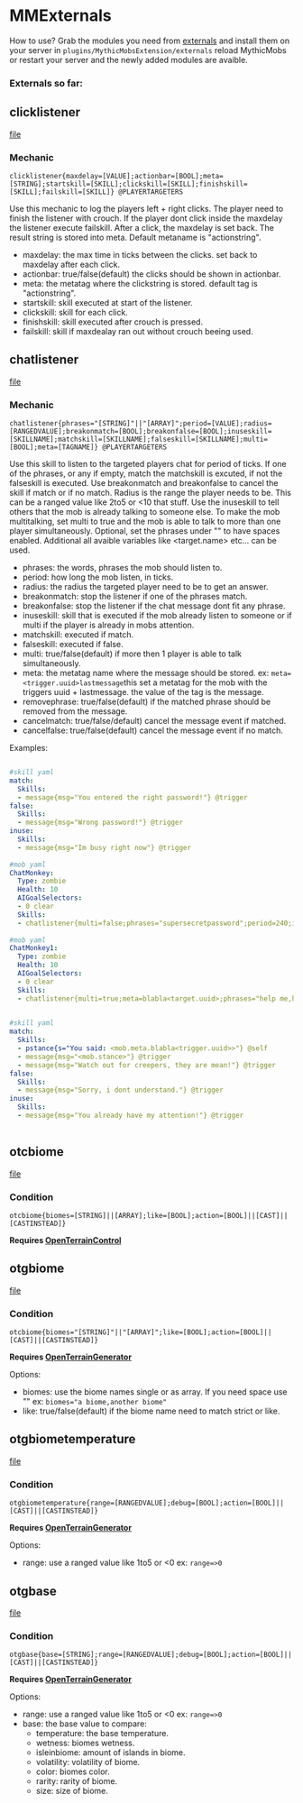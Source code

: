 # MMExternals

How to use? Grab the modules you need from [externals](https://github.com/BerndiVader/MMExternals/tree/master/externals) and install them on your server in `plugins/MythicMobsExtension/externals` reload MythicMobs or restart your server and the newly added modules are avaible.

### Externals so far:

## clicklistener
[file](https://github.com/BerndiVader/MMExternals/blob/master/externals/ClickListenerMechanic.jar)
### Mechanic

`clicklistener{maxdelay=[VALUE];actionbar=[BOOL];meta=[STRING];startskill=[SKILL];clickskill=[SKILL];finishskill=[SKILL];failskill=[SKILL]} @PLAYERTARGETERS`

Use this mechanic to log the players left + right clicks. The player need to finish the listener with crouch. If the player dont click inside the maxdelay the
listener execute failskill. After a click, the maxdelay is set back. The result string is stored into meta. Default metaname is "actionstring".

+ maxdelay: the max time in ticks between the clicks. set back to maxdelay after each click.
+ actionbar: true/false(default) the clicks should be shown in actionbar.
+ meta: the metatag where the clickstring is stored. default tag is "actionstring".
+ startskill: skill executed at start of the listener.
+ clickskill: skill for each click.
+ finishskill: skill executed after crouch is pressed.
+ failskill: skill if maxdealay ran out without crouch beeing used.


## chatlistener
[file](https://github.com/BerndiVader/MMExternals/blob/master/externals/ChatListenerMechanic.jar)
### Mechanic

`chatlistener{phrases="[STRING]"||"[ARRAY]";period=[VALUE];radius=[RANGEDVALUE];breakonmatch=[BOOL];breakonfalse=[BOOL];inuseskill=[SKILLNAME];matchskill=[SKILLNAME];falseskill=[SKILLNAME];multi=[BOOL];meta=[TAGNAME]} @PLAYERTARGETERS`

Use this skill to listen to the targeted players chat for period of ticks. If one of the phrases, or any if empty, match the matchskill is excuted, if not the falseskill is executed. Use breakonmatch and breakonfalse to cancel the skill if match or if no match. Radius is the range the player needs to be. This can be a ranged value like 2to5 or <10 that stuff. Use the inuseskill to tell others that the mob is already talking to someone else. To make the mob multitalking, set multi to true and the mob is able to talk to more than one player simultaneously. Optional, set the phrases under "" to have spaces enabled. Additional all avaible variables like <target.name> etc... can be used.

+ phrases: the words, phrases the mob should listen to.
+ period: how long the mob listen, in ticks.
+ radius: the radius the targeted player need to be to get an answer.
+ breakonmatch: stop the listener if one of the phrases match.
+ breakonfalse: stop the listener if the chat message dont fit any phrase.
+ inuseskill: skill that is executed if the mob already listen to someone or if multi if the player is already in mobs attention.
+ matchskill: executed if match.
+ falseskill: executed if false.
+ multi: true/false(default) if more then 1 player is able to talk simultaneously.
+ meta: the metatag name where the message should be stored. ex: `meta=<trigger.uuid>lastmessage`this set a metatag for the mob with the triggers uuid + lastmessage. the value of the tag is the message.
+ removephrase: true/false(default) if the matched phrase should be removed from the message.
+ cancelmatch: true/false/default) cancel the message event if matched.
+ cancelfalse: true/false(default) cancel the message event if no match.

Examples:

```yaml

#skill yaml
match:
  Skills:
  - message{msg="You entered the right password!"} @trigger
false:
  Skills:
  - message{msg="Wrong password!"} @trigger
inuse:
  Skills:
  - message{msg="Im busy right now"} @trigger
  
#mob yaml
ChatMonkey:
  Type: zombie
  Health: 10
  AIGoalSelectors:
  - 0 clear
  Skills:
  - chatlistener{multi=false;phrases="supersecretpassword";period=240;inuseskill=inuse;matchskill=match;falseskill=false} @trigger ~onInteract
  
#mob yaml
ChatMonkey1:
  Type: zombie
  Health: 10
  AIGoalSelectors:
  - 0 clear
  Skills:
  - chatlistener{multi=true;meta=blabla<target.uuid>;phrases="help me,hilf mir";period=240;inuseskill=inuse;matchskill=match;falseskill=false} @trigger ~onInteract
  

#skill yaml
match:
  Skills:
  - pstance{s="You said: <mob.meta.blabla<trigger.uuid>>"} @self
  - message{msg="<mob.stance>"} @trigger
  - message{msg="Watch out for creepers, they are mean!"} @trigger
false:
  Skills:
  - message{msg="Sorry, i dont understand."} @trigger
inuse:
  Skills:
  - message{msg="You already have my attention!"} @trigger
  
```

## otcbiome
[file](https://github.com/BerndiVader/MMExternals/blob/master/externals/OpenTerrainBiomeCondition.jar)
### Condition

`otcbiome{biomes=[STRING]||[ARRAY];like=[BOOL];action=[BOOL]||[CAST]||[CASTINSTEAD]}`

**Requires [OpenTerrainControl](https://github.com/bloodmc/TerrainControl)**


## otgbiome
[file](https://github.com/BerndiVader/MMExternals/blob/master/externals/OTGBiomeCondition.jar)
### Condition

`otcbiome{biomes="[STRING]"||"[ARRAY]";like=[BOOL];action=[BOOL]||[CAST]||[CASTINSTEAD]}`

**Requires [OpenTerrainGenerator](https://github.com/PG85/OpenTerrainGenerator)**

Options:
- biomes: use the biome names single or as array. If you need space use "" ex: `biomes="a biome,another biome"`
- like: true/false(default) if the biome name need to match strict or like.


## otgbiometemperature
[file](https://github.com/BerndiVader/MMExternals/blob/master/externals/OpenTerrainGeneratorConditions.jar)
### Condition

`otgbiometemperature{range=[RANGEDVALUE];debug=[BOOL];action=[BOOL]||[CAST]||[CASTINSTEAD]}`

**Requires [OpenTerrainGenerator](https://github.com/PG85/OpenTerrainGenerator)**

Options:
- range: use a ranged value like 1to5 or <0 ex: `range=>0`


## otgbase
[file](https://github.com/BerndiVader/MMExternals/blob/master/externals/OpenTerrainGeneratorConditions.jar)
### Condition

`otgbase{base=[STRING];range=[RANGEDVALUE];debug=[BOOL];action=[BOOL]||[CAST]||[CASTINSTEAD]}`

**Requires [OpenTerrainGenerator](https://github.com/PG85/OpenTerrainGenerator)**

Options:
- range: use a ranged value like 1to5 or <0 ex: `range=>0`
- base: the base value to compare:
  - temperature: the base temperature.
  - wetness: biomes wetness.
  - isleinbiome: amount of islands in biome.
  - volatility: volatility of biome.
  - color: biomes color.
  - rarity: rarity of biome.
  - size: size of biome.
